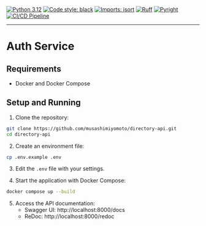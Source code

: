 [![Python 3.12](https://img.shields.io/badge/python-3.12-blue.svg)](https://www.python.org/downloads/release/python-3110/)
[![Code style: black](https://img.shields.io/badge/code%20style-black-000000.svg)](https://github.com/psf/black)
[![Imports: isort](https://img.shields.io/badge/%20imports-isort-%231674b1?style=flat&labelColor=ef8336)](https://pycqa.github.io/isort/)
[![Ruff](https://img.shields.io/endpoint?url=https://raw.githubusercontent.com/astral-sh/ruff/main/assets/badge/v2.json)](https://github.com/astral-sh/ruff)
[![Pyright](https://img.shields.io/badge/pyright-checked-informational.svg)](https://github.com/microsoft/pyright/)
[![CI/CD Pipeline](https://github.com/musashimiyomoto/directory-api/actions/workflows/ci.yml/badge.svg)](https://github.com/musashimiyomoto/directory-api/actions/workflows/ci.yml)

------------------------------------------------------------------------

# Auth Service

## Requirements

- Docker and Docker Compose

## Setup and Running

1. Clone the repository:
```bash
git clone https://github.com/musashimiyomoto/directory-api.git
cd directory-api
```

2. Create an environment file:
```bash
cp .env.example .env
```

3. Edit the `.env` file with your settings.

4. Start the application with Docker Compose:
```bash
docker compose up --build
```

5. Access the API documentation:
   - Swagger UI: http://localhost:8000/docs
   - ReDoc: http://localhost:8000/redoc
